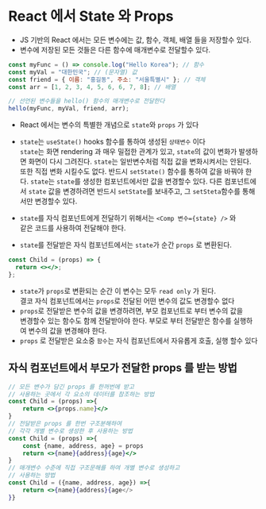 # React 에서 State 와 Props

- JS 기반의 React 에서는 모든 변수에는 값, 함수, 객체, 배열 들을 저장할수 있다.
- 변수에 저장된 모든 것들은 다른 함수에 매개변수로 전달할수 있다.

```js
const myFunc = () => console.log("Hello Korea"); // 함수
const myVal = "대한민국"; // (문자열) 값
const friend = { 이름: "홍길동", 주소: "서울특별시" }; // 객체
const arr = [1, 2, 3, 4, 5, 6, 6, 7, 8]; // 배열

// 선언된 변수들을 hello() 함수의 매개변수로 전달한다
hello(myFunc, myVal, friend, arr);
```

- React 에서는 변수의 특별한 개념으로 `state`와 `props` 가 있다
- `state`는 `useState()` hooks 함수를 통하여 생성된 `상태변수` 이다  
  `state`는 화면 rendering 과 매우 밀접한 관계가 있고, `state`의 값이 변화가 발생하면 화면이 다시 그려진다.
  `state`는 일반변수처럼 직접 값을 변화시켜서는 안된다. 또한 직접 변화 시킬수도 없다. 반드시 `setState()` 함수를 통하여 값을 바꿔야 한다.
  `state`는 `state`를 생성한 컴포넌트에서만 값을 변경할수 있다. 다른 컴포넌트에서 `state` 값을 변경하려면 반드시 `setState`를 보내주고, 그 `setSteta`함수를 통해서만 변경할수 있다.

- `state`를 자식 컴포넌트에게 전달하기 위해서는 `<Comp 변수={state} />` 와  
  같은 코드를 사용하여 전달해야 한다.

- `state`를 전달받은 자식 컴포넌트에서는 `state`가 순간 `props` 로 변환된다.

```jsx
const Child = (props) => {
  return <></>;
};
```

- `state`가 `props`로 변환되는 순간 이 변수는 모두 `read only` 가 된다.  
  결코 자식 컴포넌트에서는 `props`로 전달된 어떤 변수의 값도 변경할수 없다
- `props`로 전달받은 변수의 값을 변경하려면, 부모 컴포넌트로 부터 변수의 값을  
  변경할수 있는 함수도 함께 전달받아야 한다. 부모로 부터 전달받은 함수를 실행하여 변수의 값을 변경해야 한다.
- `props` 로 전달받은 요소중 `함수`는 자식 컴포넌트에서 자유롭게 호출, 실행 할수 있다

## 자식 컴포넌트에서 부모가 전달한 props 를 받는 방법

```jsx
// 모든 변수가 담긴 props 를 한꺼번에 받고
// 사용하는 곳에서 각 요소의 데이터를 참조하는 방법
const Child = (props) =>{
    return <>{props.name}</>
}
// 전달받은 props 를 한번 구조분해하여
// 각각 개별 변수로 생성한 후 사용하는 방법
const Child = (props) =>{
    const {name, address, age} = props
    return <>{name}{address}{age}</>
}
// 매개변수 수준에 직접 구조문해를 하여 개별 변수로 생성하고
// 사용하는 방법
const Child = ({name, address, age}) =>{
    return <>{name}{address}{age</>
}}
```
